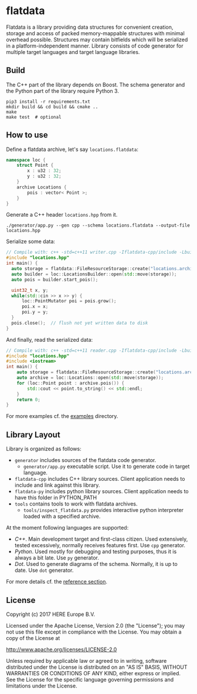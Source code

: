 # flatdata

Flatdata is a library providing data structures for convenient creation, storage and access of
packed memory-mappable structures with minimal overhead possible.
Structures may contain bitfields which will be serialized in a platform-independent manner.
Library consists of code generator for multiple target languages and target language libraries.

## Build

The C++ part of the library depends on Boost. The schema generator and the Python part of the
library require Python 3.

```shell
pip3 install -r requirements.txt
mkdir build && cd build && cmake ..
make
make test  # optional
```

## How to use

Define a flatdata archive, let's say `locations.flatdata`:
```cpp
namespace loc {
    struct Point {
        x : u32 : 32;
        y : u32 : 32;
    }
    archive Locations {
        pois : vector< Point >;
    }
}
```

Generate a C++ header `locations.hpp` from it.
```shell
./generator/app.py --gen cpp --schema locations.flatdata --output-file locations.hpp
```

Serialize some data:
```cpp
// Compile with: c++ -std=c++11 writer.cpp -Iflatdata-cpp/include -Lbuild/flatdata-cpp -lflatdata -lboost_system -lboost_filesystem -o writer
#include "locations.hpp"
int main() {
  auto storage = flatdata::FileResourceStorage::create("locations.archive");  // create storage
  auto builder = loc::LocationsBuilder::open(std::move(storage));             // create builder
  auto pois = builder.start_pois();

  uint32_t x, y;
  while(std::cin >> x >> y) {
      loc::PointMutator poi = pois.grow();
      poi.x = x;
      poi.y = y;
  }
  pois.close();  // flush not yet written data to disk
}
```

And finally, read the serialized data:

```cpp
// Compile with: c++ -std=c++11 reader.cpp -Iflatdata-cpp/include -Lbuild/flatdata-cpp -lflatdata -lboost_system -lboost_filesystem -o reader
#include "locations.hpp"
#include <iostream>
int main() {
    auto storage = flatdata::FileResourceStorage::create("locations.archive");  // open storage
    auto archive = loc::Locations::open(std::move(storage));              // create archive
    for (loc::Point point : archive.pois()) {                             // iterate through pois
        std::cout << point.to_string() << std::endl;
    }
    return 0;
}
```

For more examples cf. the [examples](blob/master/examples) directory.

## Library Layout

Library is organized as follows:

   * `generator` includes sources of the flatdata code generator.
       * `generator/app.py` executable script. Use it to generate code in target language.
   * `flatdata-cpp` includes C++ library sources. Client application needs to include and
                      link against this library.
   * `flatdata-py` includes python library sources. Client application needs to have this
                     folder in PYTHON_PATH
   * `tools` contains tools to work with flatdata archives.
       * `tools/inspect_flatdata.py` provides interactive python interpreter loaded with a specified
           archive.

At the moment following languages are supported:

   * *C++*. Main development target and first-class citizen. Used extensively, tested excessively,
       normally receives features first. Use `cpp` generator.
   * *Python*. Used mostly for debugging and testing purposes, thus it is always a bit late.
       Use `py` generator.
   * *Dot*. Used to generate diagrams of the schema. Normally, it is up to date.
       Use `dot` generator.

For more details cf. the [reference section](docs/reference.md).

## License

Copyright (c) 2017 HERE Europe B.V.

Licensed under the Apache License, Version 2.0 (the "License");
you may not use this file except in compliance with the License.
You may obtain a copy of the License at

   http://www.apache.org/licenses/LICENSE-2.0

Unless required by applicable law or agreed to in writing, software
distributed under the License is distributed on an "AS IS" BASIS,
WITHOUT WARRANTIES OR CONDITIONS OF ANY KIND, either express or implied.
See the License for the specific language governing permissions and
limitations under the License.
